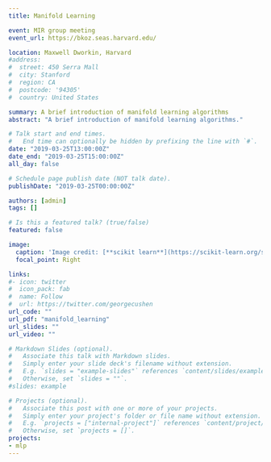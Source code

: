 ```yaml
---
title: Manifold Learning

event: MIR group meeting
event_url: https://bkoz.seas.harvard.edu/ 

location: Maxwell Dworkin, Harvard 
#address:
#  street: 450 Serra Mall
#  city: Stanford
#  region: CA
#  postcode: '94305'
#  country: United States

summary: A brief introduction of manifold learning algorithms 
abstract: "A brief introduction of manifold learning algorithms."

# Talk start and end times.
#   End time can optionally be hidden by prefixing the line with `#`.
date: "2019-03-25T13:00:00Z"
date_end: "2019-03-25T15:00:00Z"
all_day: false

# Schedule page publish date (NOT talk date).
publishDate: "2019-03-25T00:00:00Z"

authors: [admin]
tags: []

# Is this a featured talk? (true/false)
featured: false

image:
  caption: 'Image credit: [**scikit learn**](https://scikit-learn.org/stable/auto_examples/manifold/plot_compare_methods.html)'
  focal_point: Right

links:
#- icon: twitter
#  icon_pack: fab
#  name: Follow
#  url: https://twitter.com/georgecushen
url_code: ""
url_pdf: "manifold_learning"
url_slides: ""
url_video: ""

# Markdown Slides (optional).
#   Associate this talk with Markdown slides.
#   Simply enter your slide deck's filename without extension.
#   E.g. `slides = "example-slides"` references `content/slides/example-slides.md`.
#   Otherwise, set `slides = ""`.
#slides: example

# Projects (optional).
#   Associate this post with one or more of your projects.
#   Simply enter your project's folder or file name without extension.
#   E.g. `projects = ["internal-project"]` references `content/project/deep-learning/index.md`.
#   Otherwise, set `projects = []`.
projects:
- mlp 
---
```


<!---
{{% callout note %}}
Click on the **Slides** button above to view the built-in slides feature.
{{% /callout %}}

Slides can be added in a few ways:

- **Create** slides using Wowchemy's [*Slides*](https://wowchemy.com/docs/managing-content/#create-slides) feature and link using `slides` parameter in the front matter of the talk file
- **Upload** an existing slide deck to `static/` and link using `url_slides` parameter in the front matter of the talk file
- **Embed** your slides (e.g. Google Slides) or presentation video on this page using [shortcodes](https://wowchemy.com/docs/writing-markdown-latex/).

Further event details, including [page elements](https://wowchemy.com/docs/writing-markdown-latex/) such as image galleries, can be added to the body of this page.
-->
